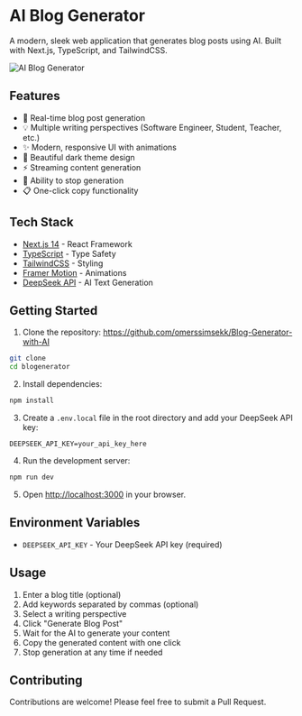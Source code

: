 # AI Blog Generator

A modern, sleek web application that generates blog posts using AI. Built with Next.js, TypeScript, and TailwindCSS.

![AI Blog Generator](preview.png)

## Features

- 🚀 Real-time blog post generation
- 💡 Multiple writing perspectives (Software Engineer, Student, Teacher, etc.)
- ✨ Modern, responsive UI with animations
- 🎨 Beautiful dark theme design
- ⚡ Streaming content generation
- 🛑 Ability to stop generation
- 📋 One-click copy functionality

## Tech Stack

- [Next.js 14](https://nextjs.org/) - React Framework
- [TypeScript](https://www.typescriptlang.org/) - Type Safety
- [TailwindCSS](https://tailwindcss.com/) - Styling
- [Framer Motion](https://www.framer.com/motion/) - Animations
- [DeepSeek API](https://deepseek.com/) - AI Text Generation

## Getting Started

1. Clone the repository: https://github.com/omerssimsekk/Blog-Generator-with-AI
```bash
git clone 
cd blogenerator
```

2. Install dependencies:
```bash
npm install
```

3. Create a `.env.local` file in the root directory and add your DeepSeek API key:
```env
DEEPSEEK_API_KEY=your_api_key_here
```

4. Run the development server:
```bash
npm run dev
```

5. Open [http://localhost:3000](http://localhost:3000) in your browser.

## Environment Variables

- `DEEPSEEK_API_KEY` - Your DeepSeek API key (required)

## Usage

1. Enter a blog title (optional)
2. Add keywords separated by commas (optional)
3. Select a writing perspective
4. Click "Generate Blog Post"
5. Wait for the AI to generate your content
6. Copy the generated content with one click
7. Stop generation at any time if needed

## Contributing

Contributions are welcome! Please feel free to submit a Pull Request.
